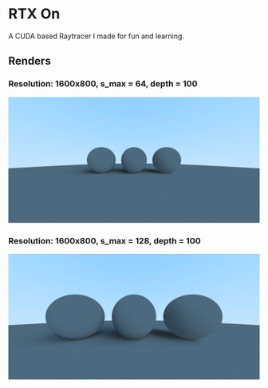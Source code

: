 # RTX On
A CUDA based Raytracer I made for fun and learning.


## Renders

### Resolution: 1600x800, s_max = 64, depth = 100 
![Sample 1](images/render1.png)

### Resolution: 1600x800, s_max = 128, depth = 100 
![Sample 1](images/render2.png)
